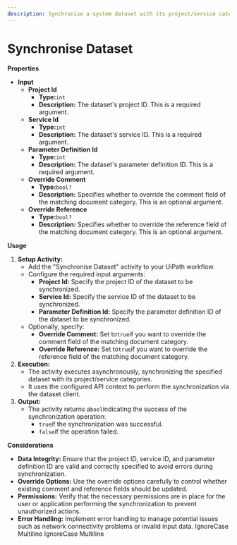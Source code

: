 ```yaml
---
description: Synchronise a system dataset with its project/service categories.
---
```


# Synchronise Dataset

**Properties**

* **Input**
  * **Project Id**
    * **Type:**`int`
    * **Description:** The dataset's project ID. This is a required argument.
  * **Service Id**
    * **Type:**`int`
    * **Description:** The dataset's service ID. This is a required argument.
  * **Parameter Definition Id**
    * **Type:**`int`
    * **Description:** The dataset's parameter definition ID. This is a required argument.
  * **Override Comment**
    * **Type:**`bool?`
    * **Description:** Specifies whether to override the comment field of the matching document category. This is an optional argument.
  * **Override Reference**
    * **Type:**`bool?`
    * **Description:** Specifies whether to override the reference field of the matching document category. This is an optional argument.

**Usage**

1. **Setup Activity:**
   * Add the "Synchronise Dataset" activity to your UiPath workflow.
   * Configure the required input arguments:
     * **Project Id:** Specify the project ID of the dataset to be synchronized.
     * **Service Id:** Specify the service ID of the dataset to be synchronized.
     * **Parameter Definition Id:** Specify the parameter definition ID of the dataset to be synchronized.
   * Optionally, specify:
     * **Override Comment:** Set to`true`if you want to override the comment field of the matching document category.
     * **Override Reference:** Set to`true`if you want to override the reference field of the matching document category.
2. **Execution:**
   * The activity executes asynchronously, synchronizing the specified dataset with its project/service categories.
   * It uses the configured API context to perform the synchronization via the dataset client.
3. **Output:**
   * The activity returns a`bool`indicating the success of the synchronization operation:
     * `true`if the synchronization was successful.
     * `false`if the operation failed.

**Considerations**

* **Data Integrity:** Ensure that the project ID, service ID, and parameter definition ID are valid and correctly specified to avoid errors during synchronization.
* **Override Options:** Use the override options carefully to control whether existing comment and reference fields should be updated.
* **Permissions:** Verify that the necessary permissions are in place for the user or application performing the synchronization to prevent unauthorized actions.
* **Error Handling:** Implement error handling to manage potential issues such as network connectivity problems or invalid input data.
 IgnoreCase Multiline IgnoreCase Multiline
